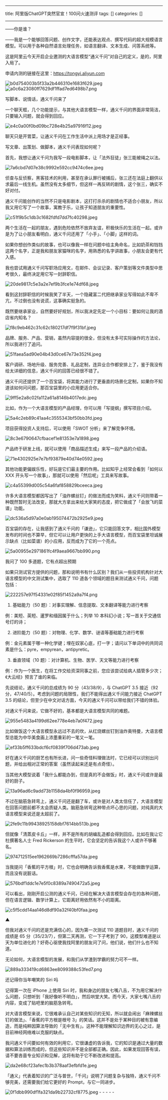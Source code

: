 
--- 
title:  阿里版ChatGPT突然官宣！100问火速测评 
tags: []
categories: [] 

---
——你是谁？

——我是一个能够回答问题、创作文字，还能表达观点、撰写代码的超大规模语言模型。可以用于各种自然语言处理任务，如语言翻译、文本生成、问答系统等。

这是阿里云今天开启企业邀测的大语言模型“通义千问”对自己的定义，是的，阿里入局了。

申请内测的链接在这里：https://tongyi.aliyun.com

<img src="https://img-blog.csdnimg.cn/img_convert/b0d754003b5f33a2b446310e1683f629.jpeg" alt="b0d754003b5f33a2b446310e1683f629.jpeg">

<img src="https://img-blog.csdnimg.cn/img_convert/a0c6a23080ff7629df1ffad7ed6498b7.png" alt="a0c6a23080ff7629df1ffad7ed6498b7.png">

写脚本、说情话，通义千问来了

一个聊天框，几个功能提示，与其他大语言模型一样，通义千问的界面非常简洁，只要输入问题，就会得到回应。

<img src="https://img-blog.csdnimg.cn/img_convert/e4c0a00f0bd09bc728e4b25a97916f12.jpeg" alt="e4c0a00f0bd09bc728e4b25a97916f12.jpeg">

聊天只是开胃菜，让通义千问在工作生活中派上用场才是正经事。

写文章、出策划、做脚本，通义千问表现如何呢？

首先，我想让通义千问为我写一段电影脚本，让「法外狂徒」张三能被绳之以法。

<img src="https://img-blog.csdnimg.cn/img_convert/7a6cbd7d07e38c9992e592cc9474c6ee.jpeg" alt="7a6cbd7d07e38c9992e592cc9474c6ee.jpeg">

侦查与反侦察，黑客技术的利用，甚至在承认罪行被捕后，张三还在法庭上翻供以求最后一线生机。虽然没有太多细节，但这样一再反转的剧情，这个张三，确实不好对付。

通义千问能创作的当然不只是电影剧本，这打打杀杀的剧情也不适合小朋友，所以我又用它写了一个故事，寓教于乐，让孩子知道朋友的重要性。

<img src="https://img-blog.csdnimg.cn/img_convert/c51f9b5c1db3c1682fdfd7dd7fc40298.jpeg" alt="c51f9b5c1db3c1682fdfd7dd7fc40298.jpeg">

两个生活在一起的朋友，遇到危险依然不放弃友谊，积极快乐的生活在一起。或许是为了让小朋友看明白，通义千问还用了「小手」、「小脚」这样的词。

如果你想创作类似的故事，也可以像我一样在问题中给主角命名，比如奶茶和铛铛这两个名字，正是我和朋友家猫咪的名字，用熟悉的名字讲故事，小朋友会更有代入感。

我也尝试用通义千问写职场应用文，在邮件、会议记录、客户策划等文件类型中思考很久，最终决定用它写一封辞职信。

<img src="https://img-blog.csdnimg.cn/img_convert/20de9817c5e3a2e7ef9b3fce1e74df68.jpeg" alt="20de9817c5e3a2e7ef9b3fce1e74df68.jpeg">

看到这封辞职信的时候我笑了半天，一个隐藏富二代把继承家业写得如此不卑不亢，不过倒也没有说谎，这事确实挺急的。

既然要继承家业，自然要好好规划，所以我决定先定一个小目标：要如何让我的酒店省内知名？

<img src="https://img-blog.csdnimg.cn/img_convert/f8c9eb462c31c62c180217df7f9f31bf.jpeg" alt="f8c9eb462c31c62c180217df7f9f31bf.jpeg">

品牌、服务、产品、营销，虽然内容提的很全，但没有太多可实际操作的方法论，所以我进行了追问。

<img src="https://img-blog.csdnimg.cn/img_convert/51faea5ad90e04b43d0ce67e73e352f4.jpeg" alt="51faea5ad90e04b43d0ce67e73e352f4.jpeg">

客户调研、场地升级、服务完善、礼品定制，连异业合作都安排上了，鉴于我没有给太详细的信息，通义千问的回答已经很不错了。

通义千问还提供了一个百宝袋，将其能力进行了更垂直的场景化定制，如果你不知道该如何问问题，那百宝袋里的小应用更适合你。

<img src="https://img-blog.csdnimg.cn/img_convert/9ff5e2a8c02fa112a61a8146b4017edc.jpeg" alt="9ff5e2a8c02fa112a61a8146b4017edc.jpeg">

比如，作为一个大语言模型的产品经理，你可以用「写提纲」撰写项目介绍。

<img src="https://img-blog.csdnimg.cn/img_convert/5a4c2eb89c41aa4c3555343bf50bb3fd.jpeg" alt="5a4c2eb89c41aa4c3555343bf50bb3fd.jpeg">

项目获得投资人支持后，可以使用「SWOT 分析」来了解竞争环境。

<img src="https://img-blog.csdnimg.cn/img_convert/8c3e6790647cfbacef1e81353e7a1898.jpeg" alt="8c3e6790647cfbacef1e81353e7a1898.jpeg">

产品终于研发上线，就可以使用「商品描述生成」来写一段产品的介绍语。

<img src="https://img-blog.csdnimg.cn/img_convert/71e4302925e7e7bf93879e40d74e0592.jpeg" alt="71e4302925e7e7bf93879e40d74e0592.jpeg">

其他功能更偏娱乐性，好玩是它们最主要的作用。比如知乎上经常会看到「如何以 XXX 开头写一个故事」，那就可以使用「然后呢」工具来写故事。

<img src="https://img-blog.csdnimg.cn/img_convert/c4a55399d005c54a6faf858829bceeca.jpeg" alt="c4a55399d005c54a6faf858829bceeca.jpeg">

许多大语言模型都因写出了「油炸螺丝钉」的做法而成为笑料，通义千问则带着一种既然暂时无法改变，那就大方拿出来给大家笑的态度，把它做成了「会放飞的菜谱」功能。

<img src="https://img-blog.csdnimg.cn/img_convert/dc536a5d97a0e0ab195074472b2925e9.jpeg" alt="dc536a5d97a0e0ab195074472b2925e9.jpeg">

百宝袋的存在，让我感到了通义千问的「谦逊」，它只能回答文字，相比国外模型发布的时间也不算早，但它可以让用户更快的上手大语言模型，而百宝袋里坦诚展示缺点（比如菜谱）的小应用，反而成为了它的一个亮点。

<img src="https://img-blog.csdnimg.cn/img_convert/5a00955e2971861fc4f9aea9667bb990.png" alt="5a00955e2971861fc4f9aea9667bb990.png">

我问了 100 多道题，它有点超出预期

如果只测试官方提供的问题，那和说明书有什么区别？我们从一些投资机构针对大语言模型的中文测试集中，选取了 110 道各个领域的题目来测试通义千问，问题包括：

<img src="https://img-blog.csdnimg.cn/img_convert/222257e97f54331e02f85f1452a9a7f4.png" alt="222257e97f54331e02f85f1452a9a7f4.png">

1. 基础能力（50 题）：对事实理解、信息提取、文本翻译等能力进行考察

例：美短、英短、暹罗和缅因属于什么；列举 10 本科幻小说；写一首关于交通信号灯的诗；

2. 进阶能力（50 题）：对物理、化学、数学、谜语等基础能力进行考察

例：金元素属于哪一种化学键；埋在奴家心底，打一字；请问以下单词中的共同词素是什么：pyre，empyrean，antipyretic。

3. 垂直领域（10 题）：对计算机、生物、医学、天文等能力进行考察

例：作为一个医生，在将工作交给资深同事之前，您应该尝试给病人插管多少次；《大云经》预言了谁的来临。

先说结论，通义千问的总成绩为 90 分（43/38/9），与 ChatGPT 3.5 接近（92 分，47/40/5）。考虑到问题的局限性，我们不能得出通义千问能力接近 ChatGPT 3.5 的结论，但至少在中文对话方面，今天的通义千问可以带给我们不错的体验。

对通义千问来说，它做不好的，基本都是大语言模型共同的难题。

<img src="https://img-blog.csdnimg.cn/img_convert/955e5483a4199d62ee778e4eb7a0f472.jpeg" alt="955e5483a4199d62ee778e4eb7a0f472.jpeg">

比如做饭这个大语言模型永远过不去的坎，从红烧螺丝钉到油炸奥特曼，大语言模型总能为中华美食画上浓墨重彩的一笔又一笔。

<img src="https://img-blog.csdnimg.cn/img_convert/ef33b5ff633bdcf6cf0839f706d473ab.jpeg" alt="ef33b5ff633bdcf6cf0839f706d473ab.jpeg">

好在通义千问的厨艺也有所长进，问一些奇怪料理做法时，它已经可以识别出问题，并给出相对正常的答案（虽然读起来还是有点奇怪）。

当其他大模型说着「我什么都能办到，但是真的不会做饭」时，通义千问或许是最好的厨子。

<img src="https://img-blog.csdnimg.cn/img_convert/13a96ad6c9add73b1158da4bf0f96959.jpeg" alt="13a96ad6c9add73b1158da4bf0f96959.jpeg">

不过在脑筋急转弯上，通义千问还是翻了车，或许是对人类太信任了，大语言模型在回答问题前都不太会质疑人类。脑筋急转弯这种带点坏心思的问题，对纯真的大语言模型来说还是太超前了。

<img src="https://img-blog.csdnimg.cn/img_convert/2fe9c11b99438925158dbf7614bb513b.jpeg" alt="2fe9c11b99438925158dbf7614bb513b.jpeg">

但就像「清蒸皮卡丘」一样，并不是所有的胡编乱造都会得到回应。比如在我让它杜撰著名人士 Fred Rickerson 的生平时，它会坚定的告诉我这个人或许不够著名。

<img src="https://img-blog.csdnimg.cn/img_convert/974712515ee1962669b7286cfffa57da.jpeg" alt="974712515ee1962669b7286cfffa57da.jpeg">

当我提问「香蕉的平方根」时，它也会明确告诉我香蕉是水果，不能做数学运算，而且没有说脏话。

<img src="https://img-blog.csdnimg.cn/img_convert/576bdf1ddc1e7e5f0c8389a7490472a5.jpeg" alt="576bdf1ddc1e7e5f0c8389a7490472a5.jpeg">

可以看出，刚刚开启公测的通义千问，已经在解决大语言模型会存在的各种问题，但在语言逻辑、数学计算上，它距离好用依然有不小的距离。

<img src="https://img-blog.csdnimg.cn/img_convert/c5f5cdd14aa146d8df90a32f40bf0faa.jpeg" alt="c5f5cdd14aa146d8df90a32f40bf0faa.jpeg">

▲

但我对通义千问的还是充满信心的，因为第一次测试 110 道题目时，通义千问的成绩是 65 分（35/23/7），但第二天再测，它一下子考到了 90，这模型难道是以天为单位进化的？好奇心驱使我找阿里的朋友问了问，他们说，他们什么也不知道。

无论如何，大语言模型的发展，和我们从学渣到学霸的努力可不一样。

<img src="https://img-blog.csdnimg.cn/img_convert/889a333419cd6863ee8099388c53fed7.png" alt="889a333419cd6863ee8099388c53fed7.png">

还记得你当年嘲笑的 Siri 吗

记得第一次在 iPhone 上使用 Siri 时，我和身边的朋友七嘴八舌，不为用它解决什么问题，只想听到「我好像听不明白」，然后哄堂大笑。而今天，大家七嘴八舌的内容，变成了贴吧里的脑筋急转弯。

对大语言模型来说，它很难承认自己对某些知识的无知，所以就会闹出「麻辣螺丝钉的做法」、「香蕉的平方根是根号 3」的笑话。这并不是处于某种目的被有意编造，而是纯粹因算法导致的「无中生有」。这种不能理解知识边界的无心之过，是目前神经网络难以克服的缺点。

我问通义千问要如何有效的利用它，它很谦虚的告诉我，它的知识是通过大量的数据和算法训练而成的，但这些知识并不是全部都正确。因此，如果发现回答有误，请不要吝啬专业知识和见解，这将有助于它不断改进和提高。

<img src="https://img-blog.csdnimg.cn/img_convert/da2e68cf23afec1b3b378aaf3efbfd1e.jpeg" alt="da2e68cf23afec1b3b378aaf3efbfd1e.jpeg">

「通义」代表着知识的广泛与普世，「千问」说明了问题复杂与独特，通义千问不够完美，还需要我们给它更好的 Prompt，与它一同进步。

<img src="https://img-blog.csdnimg.cn/img_convert/0f1dbb990df1fa321da9b22732cf8775.jpeg" alt="0f1dbb990df1fa321da9b22732cf8775.jpeg">
- - - - - 